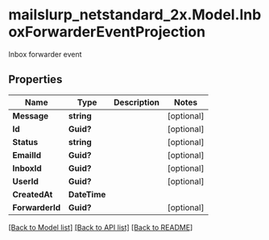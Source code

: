 # mailslurp_netstandard_2x.Model.InboxForwarderEventProjection
Inbox forwarder event

## Properties

Name | Type | Description | Notes
------------ | ------------- | ------------- | -------------
**Message** | **string** |  | [optional] 
**Id** | **Guid?** |  | [optional] 
**Status** | **string** |  | [optional] 
**EmailId** | **Guid?** |  | [optional] 
**InboxId** | **Guid?** |  | [optional] 
**UserId** | **Guid?** |  | [optional] 
**CreatedAt** | **DateTime** |  | 
**ForwarderId** | **Guid?** |  | [optional] 

[[Back to Model list]](../README#documentation-for-models) [[Back to API list]](../README#documentation-for-api-endpoints) [[Back to README]](../README)

